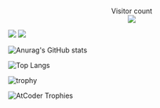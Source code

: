 ### 

<p align="center"> 
  Visitor count<br>
  <img src="https://profile-counter.glitch.me/E-taku/count.svg" />
</p>


![](https://img.shields.io/badge/-Vim-019733.svg?logo=vim&style=flat)
![](https://img.shields.io/badge/-Neovim-E6E6E6.svg?logo=Neovim&style=flat)

![Anurag's GitHub stats](https://github-readme-stats.vercel.app/api?username=E-taku&count_private=true&show_icons=true&theme=radical)

![Top Langs](https://github-readme-stats.vercel.app/api/top-langs/?username=E-taku&count_private=true&theme=onedark&layout=compact)

![trophy](https://github-profile-trophy.vercel.app/?username=E-taku&row=1&column=8&theme=algolia)

![AtCoder Trophies](https://atcoder-trophies.vercel.app/api/v1/atcoder?username=E_taku&theme=radical)

<!--
**E-taku/E-taku** is a ✨ _special_ ✨ repository because its `README.md` (this file) appears on your GitHub profile.

Here are some ideas to get you started:

- 🔭 I’m currently working on ...
- 🌱 I’m currently learning ...
- 👯 I’m looking to collaborate on ...
- 🤔 I’m looking for help with ...
- 💬 Ask me about ...
- 📫 How to reach me: ...
- 😄 Pronouns: ...
- ⚡ Fun fact: ...
-->

